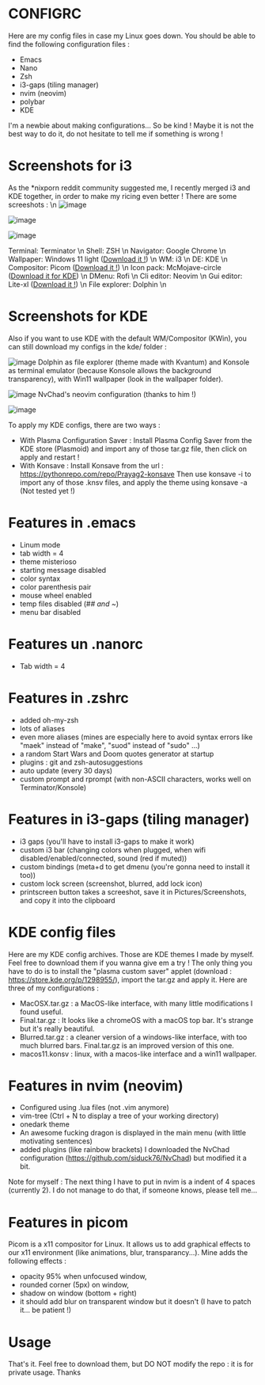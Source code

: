 # CONFIGRC
Here are my config files in case my Linux goes down. You should be able to find the following configuration files :
- Emacs
- Nano
- Zsh
- i3-gaps (tiling manager)
- nvim (neovim)
- polybar
- KDE

I'm a newbie about making configurations... So be kind ! Maybe it is not the best way to do it, do not hesitate to tell me if something is wrong !

# Screenshots for i3

As the \*nixporn reddit community suggested me, I recently merged i3 and KDE together, in order to make my ricing even better ! There are some screeshots : \n
![image](https://github.com/EvanKoe/configrc/blob/master/assets/chrome-terminal.jpg)

![image](https://github.com/EvanKoe/configrc/blob/master/assets/dolphin.jpg)

![image](https://github.com/EvanKoe/configrc/blob/master/assets/lite-xl.jpg)

Terminal: Terminator \n
Shell: ZSH \n
Navigator: Google Chrome \n
Wallpaper: Windows 11 light ([Download it !](https://github.com/EvanKoe/configrc/blob/master/wallpapers/win11light.jpeg)) \n
WM: i3 \n
DE: KDE \n
Compositor: Picom ([Download it !](https://github.com/yshui/picom/pull/361)) \n
Icon pack: McMojave-circle ([Download it for KDE](https://store.kde.org/p/1305429/)) \n
DMenu: Rofi \n
Cli editor: Neovim \n
Gui editor: Lite-xl ([Download it !](https://github.com/lite-xl/lite-xl)) \n
File explorer: Dolphin \n

# Screenshots for KDE

Also if you want to use KDE with the default WM/Compositor (KWin), you can still download my configs in the kde/ folder : 

![image](https://github.com/EvanKoe/configrc/blob/master/kde/screenshots/dolphin_htop.png)
Dolphin as file explorer (theme made with Kvantum) and Konsole as terminal emulator (because Konsole allows the background transparency), with Win11 wallpaper (look in the wallpaper folder).

![image](https://github.com/EvanKoe/configrc/blob/master/kde/screenshots/nvim.png)
NvChad's neovim configuration (thanks to him !)

![image](https://github.com/EvanKoe/configrc/blob/master/kde/screenshots/terminal.png)

To apply my KDE configs, there are two ways :
- With Plasma Configuration Saver : 
  Install Plasma Config Saver from the KDE store (Plasmoid) and import any of those tar.gz file, then click on apply and restart !
- With Konsave :
  Install Konsave from the url : https://pythonrepo.com/repo/Prayag2-konsave
  Then use konsave -i to import any of those .knsv files, and apply the theme using konsave -a (Not tested yet !)

# Features in .emacs
- Linum mode
- tab width = 4
- theme misterioso
- starting message disabled
- color syntax
- color parenthesis pair
- mouse wheel enabled
- temp files disabled (#*# and ~*)
- menu bar disabled

# Features un .nanorc
- Tab width = 4

# Features in .zshrc
- added oh-my-zsh
- lots of aliases
- even more aliases (mines are especially here to avoid syntax errors like "maek" instead of "make", "suod" instead of "sudo" ...)
- a random Start Wars and Doom quotes generator at startup
- plugins : git and zsh-autosuggestions
- auto update (every 30 days)
- custom prompt and rprompt (with non-ASCII characters, works well on Terminator/Konsole)

# Features in i3-gaps (tiling manager)
- i3 gaps (you'll have to install i3-gaps to make it work)
- custom i3 bar (changing colors when plugged, when wifi disabled/enabled/connected, sound (red if muted))
- custom bindings (meta+d to get dmenu (you're gonna need to install it too))
- custom lock screen (screenshot, blurred, add lock icon)
- printscreen button takes a screeshot, save it in Pictures/Screenshots, and copy it into the clipboard

# KDE config files
Here are my KDE config archives. Those are KDE themes I made by myself. Feel free to download them if you wanna give em a try ! The only thing you have to do is to install the "plasma custom saver" applet (download : https://store.kde.org/p/1298955/), import the tar.gz and apply it. Here are three of my configurations :
- MacOSX.tar.gz : a MacOS-like interface, with many little modifications I found useful.
- Final.tar.gz : It looks like a chromeOS with a macOS top bar. It's strange but it's really beautiful.
- Blurred.tar.gz : a cleaner version of a windows-like interface, with too much blurred bars. Final.tar.gz is an improved version of this one.
- macos11.konsv : linux, with a macos-like interface and a win11 wallpaper.

# Features in nvim (neovim)
- Configured using .lua files (not .vim anymore)
- vim-tree (Ctrl + N to display a tree of your working directory)
- onedark theme
- An awesome fucking dragon is displayed in the main menu (with little motivating sentences)
- added plugins (like rainbow brackets)
I downloaded the NvChad configuration (https://github.com/siduck76/NvChad) but modified it a bit.

Note for myself : The next thing I have to put in nvim is a indent of 4 spaces (currently 2).
I do not manage to do that, if someone knows, please tell me... 

# Features in picom
Picom is a x11 compositor for Linux. It allows us to add graphical effects to our x11 environment (like animations, blur, transparancy...). Mine adds the following effects :
- opacity 95% when unfocused window,
- rounded corner (5px) on window,
- shadow on window (bottom + right)
- it should add blur on transparent window but it doesn't (I have to patch it... be patient !)

# Usage
That's it. Feel free to download them, but DO NOT modify the repo : it is for private usage.
Thanks
